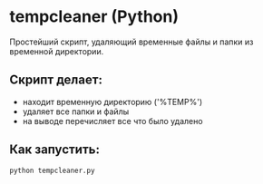 # tempcleaner (Python)

Простейший скрипт, удаляющий временные файлы и папки из временной директории.

## Скрипт делает:
- находит временную директорию ('%TEMP%')
- удаляет все папки и файлы
- на выводе перечисляет все что было удалено

## Как запустить:

```bash
python tempcleaner.py

